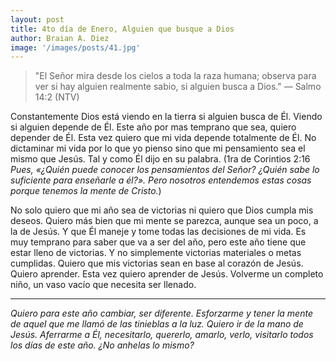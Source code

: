 ```yaml
---
layout: post
title: 4to día de Enero, Alguien que busque a Dios
author: Braian A. Diez
image: '/images/posts/41.jpg'
---
```


> "El Señor mira desde los cielos a toda la raza humana; observa para ver si hay alguien realmente sabio, si alguien busca a Dios." — Salmo 14:2 (NTV)

Constantemente Dios está viendo en la tierra si alguien busca de Él. Viendo si alguien depende de Él. Este año por mas temprano que sea, quiero depender de Él. Esta vez quiero que mi vida depende totalmente de Él. No dictaminar mi vida por lo que yo pienso sino que mi pensamiento sea el mismo que Jesús. Tal y como Él dijo en su palabra. (1ra de Corintios 2:16 *Pues, «¿Quién puede conocer los pensamientos del Señor? ¿Quién sabe lo suficiente para enseñarle a él?». Pero nosotros entendemos estas cosas porque tenemos la mente de Cristo.*)

No solo quiero que mi año sea de victorias ni quiero que Dios cumpla mis deseos. Quiero más bien que mi mente se parezca, aunque sea un poco, a la de Jesús. Y que Él maneje y tome todas las decisiones de mi vida. Es muy temprano para saber que va a ser del año, pero este año tiene que estar lleno de victorias. Y no simplemente victorias materiales o metas cumplidas. Quiero que mis victorias sean en base al corazón de Jesús. Quiero aprender. Esta vez quiero aprender de Jesús. Volverme un completo niño, un vaso vacío que necesita ser llenado. 

---

*Quiero para este año cambiar, ser diferente. Esforzarme y tener la mente de aquel que me llamó de las tinieblas a la luz. Quiero ir de la mano de Jesús. Aferrarme a Él, necesitarlo, quererlo, amarlo, verlo, visitarlo todos los días de este año. ¿No anhelas lo mismo?*
